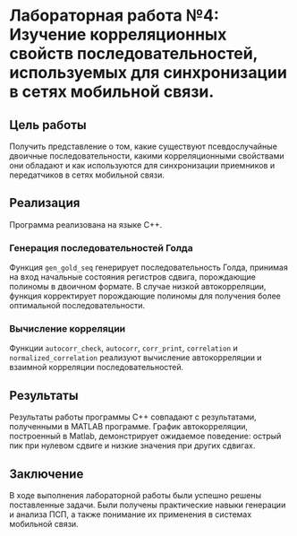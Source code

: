 # Лабораторная работа №4: Изучение корреляционных свойств последовательностей, используемых для синхронизации в сетях мобильной связи. 

## Цель работы

Получить представление о том, какие существуют псевдослучайные двоичные последовательности, какими корреляционными свойствами они обладают и как используются для синхронизации приемников и передатчиков в сетях мобильной связи.

## Реализация

Программа реализована на языке C++.

### Генерация последовательностей Голда

Функция `gen_gold_seq` генерирует последовательность Голда, принимая на вход начальные состояния регистров сдвига,  порождающие полиномы в двоичном формате.  В случае низкой автокорреляции, функция корректирует порождающие полиномы для получения более оптимальной последовательности.

### Вычисление корреляции

Функции `autocorr_check`, `autocorr`, `corr_print`, `correlation` и `normalized_correlation` реализуют вычисление автокорреляции и взаимной корреляции последовательностей.

## Результаты

Результаты работы программы C++ совпадают с результатами, полученными в MATLAB программе.  График автокорреляции, построенный в Matlab, демонстрирует ожидаемое поведение: острый пик при нулевом сдвиге и низкие значения при других сдвигах.

## Заключение

В ходе выполнения лабораторной работы были успешно решены поставленные задачи. Были получены практические навыки генерации и анализа ПСП, а также понимание их применения в системах мобильной связи.
